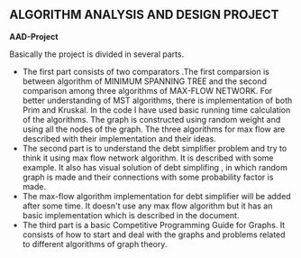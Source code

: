 
## ALGORITHM ANALYSIS AND DESIGN PROJECT

**AAD-Project** 

Basically the project is divided in several parts. 
-  The first part consists of two comparators .The first comparsion is between algorithm of MINIMUM SPANNING TREE
   and the second comparison among three algorithms of MAX-FLOW NETWORK. For better understanding of MST algorithms, there is implementation of both Prim 
   and Kruskal.
   In the code I have used basic running time calculation of the algorithms. The graph is constructed using random weight and using all the nodes of the graph.
   The three algorithms for max flow are described with their implementation and their ideas.
-  The second part is to understand the debt simplifier problem and try to think it using max flow network algorithm. 
   It is described with some example. It also has visual solution of debt simplifing , in which random graph is made and their connections with some
   probability factor is made.
 - The max-flow algorithm implementation for debt simplifier will be added after some time. 
   It doesn't use any max flow algorithm but it has an basic implementation which is described in the document. 
-  The third part is a basic Competitive Programming Guide for Graphs.
   It consists of how to start and deal with the graphs and problems related to different algorithms of
   graph theory.
